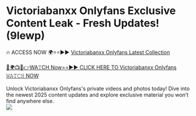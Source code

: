 # Victoriabanxx Onlyfans Exclusive Content Leak - Fresh Updates! (9lewp)

🔥 ACCESS NOW 🌍==►► <a href="https://tinyurl.com/kvy9nzfs" rel="nofollow">Victoriabanxx Onlyfans Latest Collection</a>
<br><br>
[🔴🌍📺📱👉WA𝚃CH Now==►► CLICK HERE TO Victoriabanxx Onlyfans 𝚆𝙰𝚃𝙲𝙷 NOW](https://tinyurl.com/kvy9nzfs)
<br><br>
Unlock Victoriabanxx Onlyfans's private videos and photos today! Dive into the newest 2025 content updates and explore exclusive material you won’t find anywhere else.
<br>
<a href="https://tinyurl.com/kvy9nzfs" rel="nofollow" data-target="animated-image.originalLink"><img src="https://camo.githubusercontent.com/8a4f000d20f83aca3bf7ec5f350d767afa0574a8a352519fd8cfa583a6f93a33/68747470733a2f2f692e696d6775722e636f6d2f644a486b345a712e676966" data-canonical-src="https://i.imgur.com/dJHk4Zq.gif" style="max-width: 100%; display: inline-block;" data-target="animated-image.originalImage"></a>
<br>
